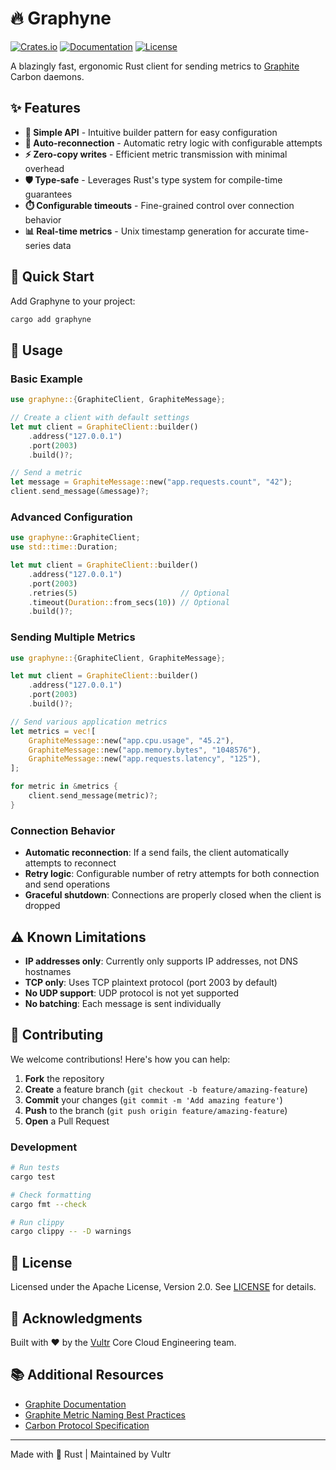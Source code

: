 # 🔥 Graphyne

[![Crates.io](https://img.shields.io/crates/v/graphyne.svg)](https://crates.io/crates/graphyne)
[![Documentation](https://docs.rs/graphyne/badge.svg)](https://docs.rs/graphyne)
[![License](https://img.shields.io/badge/license-Apache%202.0-blue.svg)](LICENSE)

A blazingly fast, ergonomic Rust client for sending metrics to [Graphite](https://graphiteapp.org/) Carbon daemons.

## ✨ Features

- **🎯 Simple API** - Intuitive builder pattern for easy configuration
- **🔄 Auto-reconnection** - Automatic retry logic with configurable attempts
- **⚡ Zero-copy writes** - Efficient metric transmission with minimal overhead
- **🛡️ Type-safe** - Leverages Rust's type system for compile-time guarantees
- **⏱️ Configurable timeouts** - Fine-grained control over connection behavior
- **📊 Real-time metrics** - Unix timestamp generation for accurate time-series data

## 🚀 Quick Start

Add Graphyne to your project:

```bash
cargo add graphyne
```

## 📖 Usage

### Basic Example

```rust
use graphyne::{GraphiteClient, GraphiteMessage};

// Create a client with default settings
let mut client = GraphiteClient::builder()
    .address("127.0.0.1")
    .port(2003)
    .build()?;

// Send a metric
let message = GraphiteMessage::new("app.requests.count", "42");
client.send_message(&message)?;
```

### Advanced Configuration

```rust
use graphyne::GraphiteClient;
use std::time::Duration;

let mut client = GraphiteClient::builder()
    .address("127.0.0.1")
    .port(2003)
    .retries(5)                       // Optional
    .timeout(Duration::from_secs(10)) // Optional
    .build()?;
```

### Sending Multiple Metrics

```rust
use graphyne::{GraphiteClient, GraphiteMessage};

let mut client = GraphiteClient::builder()
    .address("127.0.0.1")
    .port(2003)
    .build()?;

// Send various application metrics
let metrics = vec![
    GraphiteMessage::new("app.cpu.usage", "45.2"),
    GraphiteMessage::new("app.memory.bytes", "1048576"),
    GraphiteMessage::new("app.requests.latency", "125"),
];

for metric in &metrics {
    client.send_message(metric)?;
}
```

### Connection Behavior

- **Automatic reconnection**: If a send fails, the client automatically attempts to reconnect
- **Retry logic**: Configurable number of retry attempts for both connection and send operations
- **Graceful shutdown**: Connections are properly closed when the client is dropped

## ⚠️ Known Limitations

- **IP addresses only**: Currently only supports IP addresses, not DNS hostnames
- **TCP only**: Uses TCP plaintext protocol (port 2003 by default)
- **No UDP support**: UDP protocol is not yet supported
- **No batching**: Each message is sent individually

## 🤝 Contributing

We welcome contributions! Here's how you can help:

1. **Fork** the repository
2. **Create** a feature branch (`git checkout -b feature/amazing-feature`)
3. **Commit** your changes (`git commit -m 'Add amazing feature'`)
4. **Push** to the branch (`git push origin feature/amazing-feature`)
5. **Open** a Pull Request

### Development

```bash
# Run tests
cargo test

# Check formatting
cargo fmt --check

# Run clippy
cargo clippy -- -D warnings
```

## 📜 License

Licensed under the Apache License, Version 2.0. See [LICENSE](LICENSE) for details.

## 🙏 Acknowledgments

Built with ❤️ by the [Vultr](https://www.vultr.com/) Core Cloud Engineering team.

## 📚 Additional Resources

- [Graphite Documentation](https://graphite.readthedocs.io/)
- [Graphite Metric Naming Best Practices](https://graphite.readthedocs.io/en/latest/feeding-carbon.html)
- [Carbon Protocol Specification](https://graphite.readthedocs.io/en/latest/feeding-carbon.html#the-plaintext-protocol)

---

Made with 🦀 Rust | Maintained by Vultr

